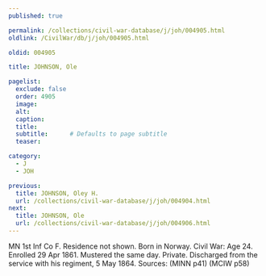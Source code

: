 ```yaml
---
published: true

permalink: /collections/civil-war-database/j/joh/004905.html
oldlink: /CivilWar/db/j/joh/004905.html

oldid: 004905

title: JOHNSON, Ole

pagelist:
  exclude: false
  order: 4905
  image: 
  alt:
  caption:
  title:
  subtitle:      # Defaults to page subtitle
  teaser:

category: 
  - J 
  - JOH

previous:
  title: JOHNSON, Oley H.
  url: /collections/civil-war-database/j/joh/004904.html  
next:
  title: JOHNSON, Ole
  url: /collections/civil-war-database/j/joh/004906.html   
---
```

MN 1st Inf Co F. Residence not shown. Born in Norway. Civil War: Age 24. Enrolled 29 Apr 1861. Mustered the same day. Private. Discharged from the service with his regiment, 5 May 1864. Sources: (MINN p41) (MCIW p58)